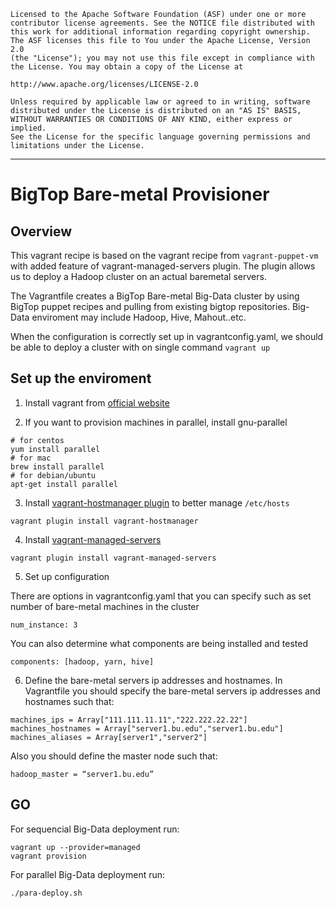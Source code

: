 	Licensed to the Apache Software Foundation (ASF) under one or more
	contributor license agreements. See the NOTICE file distributed with
	this work for additional information regarding copyright ownership.
	The ASF licenses this file to You under the Apache License, Version 2.0
	(the "License"); you may not use this file except in compliance with
	the License. You may obtain a copy of the License at

	http://www.apache.org/licenses/LICENSE-2.0

	Unless required by applicable law or agreed to in writing, software
	distributed under the License is distributed on an "AS IS" BASIS,
	WITHOUT WARRANTIES OR CONDITIONS OF ANY KIND, either express or implied.
	See the License for the specific language governing permissions and
	limitations under the License.

----------------------------------------------------------------------------

# BigTop Bare-metal Provisioner

## Overview 

This vagrant recipe is based on the vagrant recipe from `vagrant-puppet-vm` with added feature of vagrant-managed-servers plugin. The plugin allows us to deploy a Hadoop cluster on an actual baremetal servers. 

The Vagrantfile creates a BigTop Bare-metal Big-Data cluster by using BigTop puppet recipes and pulling from existing bigtop repositories. Big-Data enviroment may include Hadoop, Hive, Mahout..etc.

When the configuration is correctly set up in vagrantconfig.yaml, we should be able to deploy a cluster with on single command `vagrant up`


## Set up the enviroment

1) Install vagrant from [official website](https://www.vagrantup.com/)

2) If you want to provision machines in parallel, install gnu-parallel

```
# for centos
yum install parallel 
# for mac
brew install parallel
# for debian/ubuntu
apt-get install parallel
```



3) Install [vagrant-hostmanager plugin](https://github.com/smdahlen/vagrant-hostmanager) to better manage `/etc/hosts`

```
vagrant plugin install vagrant-hostmanager
```

4) Install [vagrant-managed-servers](https://github.com/tknerr/vagrant-managed-servers) 

```
vagrant plugin install vagrant-managed-servers
```

5) Set up configuration 

There are options in vagrantconfig.yaml that you can specify such as set number of bare-metal machines in the cluster

```
num_instance: 3
```

You can also determine what components are being installed and tested

```
components: [hadoop, yarn, hive]

```

6) Define the bare-metal servers ip addresses and hostnames.
 In Vagrantfile you should specify the bare-metal servers ip addresses and hostnames such that:

```
machines_ips = Array["111.111.11.11","222.222.22.22"]
machines_hostnames = Array["server1.bu.edu","server1.bu.edu"]
machines_aliases = Array[server1","server2"]
```

Also you should define the master node such that:
```
hadoop_master = “server1.bu.edu”
```
## GO
For sequencial Big-Data deployment run:

```
vagrant up --provider=managed
vagrant provision
```

For parallel Big-Data deployment run:

```
./para-deploy.sh
```


